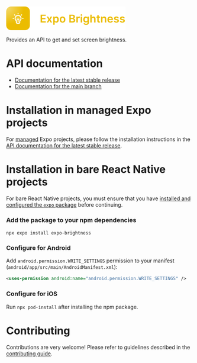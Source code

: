 <p>
  <a href="https://docs.expo.dev/versions/latest/sdk/brightness/">
    <img
      src="../../.github/resources/expo-brightness.svg"
      alt="expo-brightness"
      height="64" />
  </a>
</p>

Provides an API to get and set screen brightness.

# API documentation

- [Documentation for the latest stable release](https://docs.expo.dev/versions/latest/sdk/brightness/)
- [Documentation for the main branch](https://docs.expo.dev/versions/unversioned/sdk/brightness/)

# Installation in managed Expo projects

For [managed](https://docs.expo.dev/archive/managed-vs-bare/) Expo projects, please follow the installation instructions in the [API documentation for the latest stable release](https://docs.expo.dev/versions/latest/sdk/brightness/).

# Installation in bare React Native projects

For bare React Native projects, you must ensure that you have [installed and configured the `expo` package](https://docs.expo.dev/bare/installing-expo-modules/) before continuing.

### Add the package to your npm dependencies

```
npx expo install expo-brightness
```

### Configure for Android

Add `android.permission.WRITE_SETTINGS` permission to your manifest (`android/app/src/main/AndroidManifest.xml`):

```xml
<uses-permission android:name="android.permission.WRITE_SETTINGS" />
```

### Configure for iOS

Run `npx pod-install` after installing the npm package.

# Contributing

Contributions are very welcome! Please refer to guidelines described in the [contributing guide](https://github.com/expo/expo#contributing).
